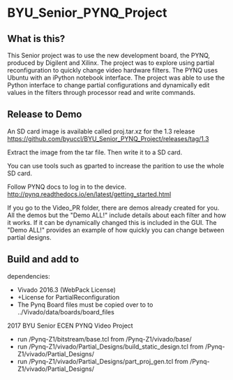 # BYU_Senior_PYNQ_Project
## What is this?
This Senior project was to use the new development board, the PYNQ, produced by Digilent and Xilinx.
The project was to explore using partial reconfiguration to quickly change video hardware filters.
The PYNQ uses Ubuntu with an iPython notebook interface. 
The project was able to use the Python interface to change partial configurations and dynamically edit values in the filters through processor read and write commands.

## Release to Demo
An SD card image is available called proj.tar.xz for the 1.3 release
https://github.com/byuccl/BYU_Senior_PYNQ_Project/releases/tag/1.3

Extract the image from the tar file.
Then write it to a SD card.

You can use tools such as gparted to increase the parition to use the whole SD card.

Follow PYNQ docs to log in to the device.
http://pynq.readthedocs.io/en/latest/getting_started.html

If you go to the Video_PR folder, there are demos already created for you.
All the demos but the "Demo ALL!" include details about each filter and how it works.
If it can be dynamically changed this is included in the GUI.
The "Demo ALL!" provides an example of how quickly you can change between partial designs.


## Build and add to
dependencies:
* Vivado 2016.3 (WebPack License)
* +License for PartialReconfiguration
* The Pynq Board files must be copied over to to ../Vivado/data/boards/board_files

2017 BYU Senior ECEN PYNQ Video Project

* run /Pynq-Z1/bitstream/base.tcl from /Pynq-Z1/vivado/base/
* run /Pynq-Z1/vivado/Partial_Designs/build_static_design.tcl from /Pynq-Z1/vivado/Partial_Designs/
* run /Pynq-Z1/vivado/Partial_Designs/part_proj_gen.tcl from /Pynq-Z1/vivado/Partial_Designs/
